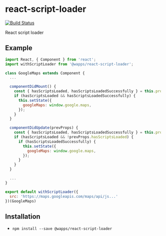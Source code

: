 # react-script-loader
[![Build Status](https://travis-ci.org/hupe1980/wapps-components.svg?branch=master)](https://travis-ci.org/hupe1980/wapps-components)

React script loader

## Example
```js
import React, { Component } from 'react';
import withScriptLoader from '@wapps/react-script-loader';

class GoogleMaps extends Component {
  ...

  componentDidMount() {
    const { hasScriptsLoaded, hasScriptsLoadedSuccessfully } = this.props;
    if (hasScriptsLoaded && hasScriptsLoadedSuccessfully) {
      this.setState({
        googleMaps: window.google.maps,
      });
    }
  }

  componentDidUpdate(prevProps) {
    const { hasScriptsLoaded, hasScriptsLoadedSuccessfully } = this.props;
    if (hasScriptsLoaded && !prevProps.hasScriptsLoaded) {
      if (hasScriptsLoadedSuccessfully) {
        this.setState({
          googleMaps: window.google.maps,
        });
      }
    }
  }

  ...
}

export default withScriptLoader({
  src: 'https://maps.googleapis.com/maps/api/js...'
})(GoogleMaps)
```

## Installation
- `npm install --save @wapps/react-script-loader`
